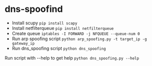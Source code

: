 # dns-spoofind

* Install scupy
`pip install scapy`
* Install netfilterqueue
`pip install netfilterqueue`
* Create queue
`iptables -I FORWARD -j NFQUEUE --queue-num 0`
* Run arp spoofing script
`python arp_spoofing.py -t target_ip -g gateway_ip`
* Run dns_spoofing script
`python dns_spoofing`

Run script with --help to get help
`python dns_spoofing.py --help`

